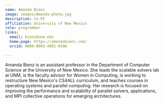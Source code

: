 ```yaml
---
name: Amanda Bienz
image: images/Amanda-photo.jpg
description: Co-PI
affiliation: University of New Mexico
role: programmer
links:
  email: bienz@unm.edu
  home-page: https://amandabienz.com/
  orcid: 0000-0003-4801-0390
  
---
```


Amanda Bienz is an assistant professor in the Department of Computer Science at the University of New Mexico. She leads the scalable solvers lab at UNM, is the faculty advisor for Women in Computing, is working to restructure New Mexico's CS4ALL curriculum, and teaches courses in operating systems and parallel computing. Her research is focused on improving the performance and scalability of parallel solvers, applications, and MPI collective operations for emerging architectures.
